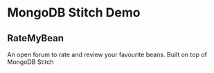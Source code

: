 # MongoDB Stitch Demo

## RateMyBean
An open forum to rate and review your favourite beans. Built on top of MongoDB Stitch